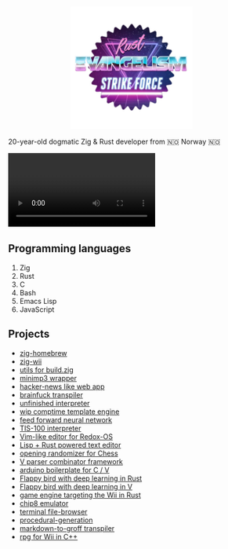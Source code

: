 <p align="center">
  <img width="250" height="250" src="strikeforce.jpg">
</p>

20-year-old dogmatic Zig & Rust developer from 🇳🇴 Norway 🇳🇴

![](https://github.com/knarkzel/knarkzel/blob/master/deadlift.webm?raw=true)

## Programming languages

1. Zig
2. Rust
3. C
4. Bash
5. Emacs Lisp
6. JavaScript

## Projects

- [zig-homebrew](https://github.com/zig-homebrew)
- [zig-wii](https://github.com/zig-wii)
- [utils for build.zig](https://github.com/knarkzel/utils)
- [minimp3 wrapper](https://github.com/knarkzel/minimp3)
- [hacker-news like web app](https://github.com/knarkzel/elixir)
- [brainfuck transpiler](https://github.com/knarkzel/bf)
- [unfinished interpreter](https://github.com/knarkzel/klang)
- [wip comptime template engine](https://github.com/knarkzel/zailfish)
- [feed forward neural network](https://github.com/knarkzel/feed_forward)
- [TIS-100 interpreter](https://github.com/knarkzel/assembly-spec)
- [Vim-like editor for Redox-OS](https://github.com/knarkzel/red)
- [Lisp + Rust powered text editor](https://github.com/knarkzel/crispmacs)
- [opening randomizer for Chess](https://github.com/knarkzel/chess-randomizer)
- [V parser combinator framework](https://github.com/knarkzel/vom)
- [arduino boilerplate for C / V](https://github.com/knarkzel/arduino)
- [Flappy bird with deep learning in Rust](https://github.com/knarkzel/flappy-bird-bevy)
- [Flappy bird with deep learning in V](https://github.com/knarkzel/vbird)
- [game engine targeting the Wii in Rust](https://github.com/knarkzel/ogc-engine)
- [chip8 emulator](https://github.com/knarkzel/chip8)
- [terminal file-browser](https://github.com/knarkzel/rrr)
- [procedural-generation](https://github.com/knarkzel/procedural-generation)
- [markdown-to-groff transpiler](https://github.com/knarkzel/groffer)
- [rpg for Wii in C++](https://github.com/knarkzel/rogue-wii)
